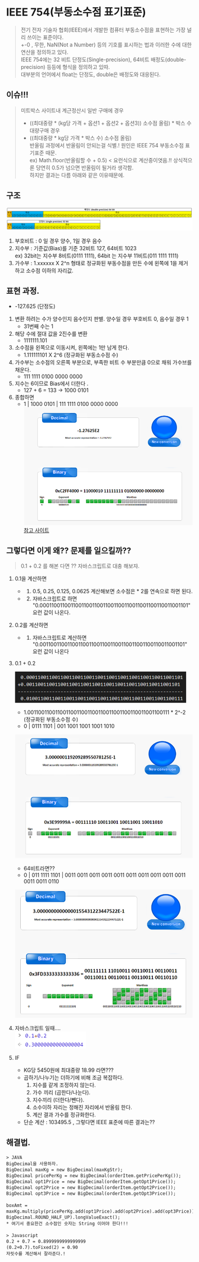 # IEEE 754(부동소수점 표기표준)  
> 전기 전자 기술자 협회(IEEE)에서 개발한 컴퓨터 부동소수점을 표현하는 가장 널리 쓰이는 표준이다.    
> +-0 , 무한, NaN(Not a Number) 등의 기호를 표시하는 법과 이러한 수에 대한 연산을 정의하고 있다.  
> IEEE 754에는 32 비트 단정도(Single-precision), 64비트 배정도(double-precision) 등등에 형식을 정의하고 있따.    
> 대부분의 언어에서 float는 단정도, double은 배정도와 대응된다.  

## 이슈!!!
> 미트박스 사이트내 계근정산시 일반 구매에 경우   
> - ((최대중량 * (kg당 가격 + 옵션1 + 옵션2 + 옵션3)) 소수점 올림) * 박스 수     
> 대량구매 경우   
> - ((최대중량 * kg당 가격 * 박스 수) 소수점 올림)     
> 반올림 과정에서 반올림이 안되는걸 식별.!  원인은 IEEE 754 부동소수점 표기표준 때문.  
> ex) Math.floor(반올림할 수 + 0.5) < 요런식으로 계산중이엿음.!! 상식적으론 당연히 0.5가 넘으면 반올림이 될거라 생각함.    
> 하지만 결과는 다름 아래와 같은 이유때문에.  

## 구조
![구조](./부동수수점표기표준구조.PNG)

1. 부호비트 : 0 일 경우 양수, 1일 경우 음수    
2. 지수부 : 기준값(Bias)를 기준 32비트 127, 64비트 1023    
ex) 32bit는 지수부 8비트(0111 1111), 64bit 는 지수부 11비트(011 1111 1111)    
3. 가수부 : 1.xxxxxx X 2^n 형태로 정규화된 부동수점을 만든 수에 왼쪽에 1을 제거하고 소수점 이하의 자리값.   

## 표현 과정.
* -127.625 (단정도)
1. 변환 하려는 수가 양수인지 음수인지 판별. 양수일 경우 부호비트 0, 음수일 경우 1   
    - 31번째 수는 1  
2. 해당 수에 절대 값을 2진수를 변환  
    - 1111111.101  
3. 소수점을 왼쪽으로 이동시켜, 왼쪽에는 1만 남게 한다.  
    - 1.111111101 X 2^6 (정규화된 부동소수점 수)  
4. 가수부는 소수점의 오른쪽 부분으로, 부족한 비트 수 부분만큼 0으로 채워 가수브를 채운다.   
    - 111 1111 0100 0000 0000  
5. 지수는 6이므로 Bias에서 더한다 .  
    - 127 + 6 = 133 -> 1000 0101  
6. 종합하면  
    - 1 | 1000 0101 | 111 1111 0100 0000 0000   
![부동소수점 계산기](./계산예제.PNG)  
[참고 사이트](https://www.binaryconvert.com/result_float.html?hexadecimal=C2FF4000)  

## 그렇다면 이게 왜?? 문제를 일으킬까??  
> 0.1 + 0.2 를 해본 다면 ?? 자바스크립트로 대충 해보쟈.
1. 0.1을 계산하면  
    - 1. 0.5, 0.25, 0.125, 0.0625 계산해보면 소수점은 * 2를 연속으로 하면 된다. 
    - 2. 자바스크립트로 하면 "0.0001100110011001100110011001100110011001100110011001101" 요런 값이 나온다.
2. 0.2를 계산하면  
    - 1. 자바스크립트로 계산하면 "0.001100110011001100110011001100110011001100110011001101" 요런 값이 나온다
3. 0.1 + 0.2   
  
    ![수동계산과정](./수동계산과정.PNG)
      
    - 1.00110011001100110011001100110011001100110011001100111 * 2^-2 (정규화된 부동소수점 수)
    - 0 | 0111 1101 | 001 1001 1001 1001 1010 
      
    ![예시결과](./예시결과_32bit.PNG)    
  
    * 64비트라면??  
    - 0 | 011 1111 1101 | 0011 0011 0011 0011 0011 0011 0011 0011 0011 0011 0011 0011 0110

    ![예시결과](./예시결과_64bit.PNG)  
      
      
4. 자바스크립트 일때....   
    ![예시결과](./자바스크립트더하기예제.PNG)   
5. IF    
    - KG당 5450원에 최대중량 18.99 라면???
    * 곱하기/나누기는 더하기에 비해 조금 복잡하다.
        1. 지수를 같게 조정하지 않는다.
        2. 가수 끼리 (곱한다/나눈다).
        3. 지수끼리 (더한다/뺀다).
        4. 소수이하 자리는 정해진 자리에서 반올림 한다.
        5. 계산 결과 가수를 정규화한다.
    * 단순 계산 : 103495.5 , 그렇다면 IEEE 표준에 따른 결과는??

## 해결법.
```
> JAVA
BigDecimal을 사용하자.
BigDecimal maxKg = new BigDecimal(maxKgStr);
BigDecimal pricePerKg = new BigDecimal(orderItem.getPricePerKg());
BigDecimal opt1Price = new BigDecimal(orderItem.getOpt1Price());
BigDecimal opt2Price = new BigDecimal(orderItem.getOpt2Price());
BigDecimal opt3Price = new BigDecimal(orderItem.getOpt3Price());

boxAmt = maxKg.multiply(pricePerKg.add(opt1Price).add(opt2Price).add(opt3Price)).setScale(0, BigDecimal.ROUND_HALF_UP).longValueExact();
* 여기서 중요한건 소수점인 숫자는 String 이어야 한다!!! 

> Javascript 
0.2 + 0.7 = 0.8999999999999999
(0.2+0.7).toFixed(2) = 0.90
자릿수를 계산해서 잘라준다.!
```


